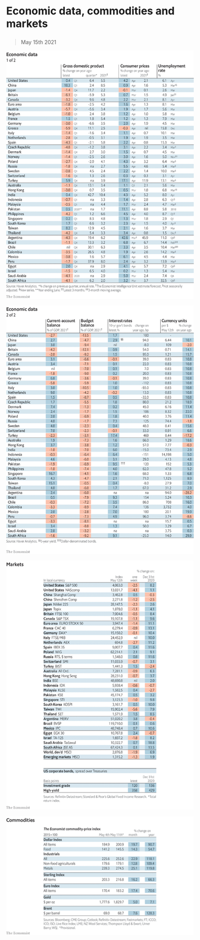 ###### 

# Economic data, commodities and markets 

#####  

> May 15th 2021 

![image](images/20210515_int101.png) 


![image](images/20210515_int102.png) 


![image](images/20210515_int201.png) 


![image](images/20210515_int401.png) 


